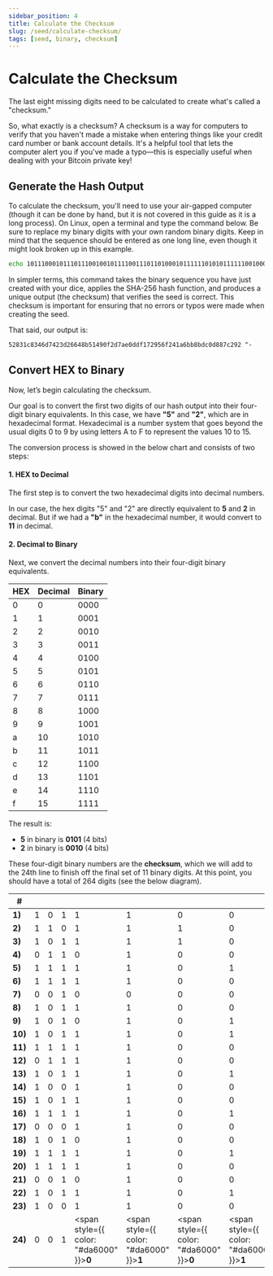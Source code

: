 ```yaml
---
sidebar_position: 4
title: Calculate the Checksum
slug: /seed/calculate-checksum/
tags: [seed, binary, checksum]
---
```


# Calculate the Checksum

The last eight missing digits need to be calculated to create what's called a "checksum."

So, what exactly is a checksum? A checksum is a way for computers to verify that you haven't made a mistake when entering things like your credit card number or bank account details. It's a helpful tool that lets the computer alert you if you've made a typo—this is especially useful when dealing with your Bitcoin private key!

## Generate the Hash Output

To calculate the checksum, you'll need to use your air-gapped computer (though it can be done by hand, but it is not covered in this guide as it is a long process).
On Linux, open a terminal and type the command below. Be sure to replace my binary digits with your own random binary digits. Keep in mind that the sequence should be entered as one long line, even though it might look broken up in this example.

```bash
echo 1011100010111011100100101111001110110100010111111010101111110010000010000010110111000101101010101001011101110111111000101011110011101011101010010011000111101110001111111101110100011000101101010001101111101010011111000100001010001011011101010110011000101001 | shasum -a 256 -0
```

In simpler terms, this command takes the binary sequence you have just created with your dice, applies the SHA-256 hash function, and produces a unique output (the checksum) that verifies the seed is correct. This checksum is important for ensuring that no errors or typos were made when creating the seed.

That said, our output is:

```bash
52831c8346d7423d26648b51490f2d7ae0ddf172956f241a6bb8bdc0d887c292 ^-
```

## Convert HEX to Binary

Now, let’s begin calculating the checksum.

Our goal is to convert the first two digits of our hash output into their four-digit binary equivalents. In this case, we have **"5"** and **"2"**, which are in hexadecimal format. Hexadecimal is a number system that goes beyond the usual digits 0 to 9 by using letters A to F to represent the values 10 to 15.

The conversion process is showed in the below chart and consists of two steps:

#### 1. HEX to Decimal

The first step is to convert the two hexadecimal digits into decimal numbers.

In our case, the hex digits "5" and "2" are directly equivalent to **5** and **2** in decimal. But if we had a **"b"** in the hexadecimal number, it would convert to **11** in decimal.


#### 2. Decimal to Binary

Next, we convert the decimal numbers into their four-digit binary equivalents.

<div class="fixed-width-table">

|HEX|Decimal|Binary|
|-|-|-|
|0|0|0000|
|1|1|0001|
|2|2|0010|
|3|3|0011|
|4|4|0100|
|5|5|0101|
|6|6|0110|
|7|7|0111|
|8|8|1000|
|9|9|1001|
|a|10|1010|
|b|11|1011|
|c|12|1100|
|d|13|1101|
|e|14|1110|
|f|15|1111|

</div>

The result is:

- **5** in binary is **0101** (4 bits)
- **2** in binary is **0010** (4 bits)

These four-digit binary numbers are the **checksum**, which we will add to the 24th line to finish off the final set of 11 binary digits. At this point, you should have a total of 264 digits (see the below diagram).

<div class="fixed-width-table">

|#||||||||||||
|-|-|-|-|-|-|-|-|-|-|-|-|
|**1)**|1|0|1|1|1|0|0|0|1|0|1|
|**2)**|1|1|0|1|1|1|0|0|1|0|0|
|**3)**|1|0|1|1|1|1|0|0|1|1|1|
|**4)**|0|1|1|0|1|0|0|0|1|0|1|
|**5)**|1|1|1|1|1|0|1|0|1|0|1|
|**6)**|1|1|1|1|1|0|0|1|0|0|0|
|**7)**|0|0|1|0|0|0|0|0|1|0|1|
|**8)**|1|0|1|1|1|0|0|0|1|0|1|
|**9)**|1|0|1|0|1|0|1|0|1|0|0|
|**10)**|1|0|1|1|1|0|1|1|1|0|1|
|**11)**|1|1|1|1|1|0|0|0|1|0|1|
|**12)**|0|1|1|1|1|0|0|1|1|1|0|
|**13)**|1|0|1|1|1|0|1|0|1|0|0|
|**14)**|1|0|0|1|1|0|0|0|1|1|1|
|**15)**|1|0|1|1|1|0|0|0|1|1|1|
|**16)**|1|1|1|1|1|0|1|1|1|0|1|
|**17)**|0|0|0|1|1|0|0|0|1|0|1|
|**18)**|1|0|1|0|1|0|0|0|1|1|0|
|**19)**|1|1|1|1|1|0|1|0|1|0|0|
|**20)**|1|1|1|1|1|0|0|0|1|0|0|
|**21)**|0|0|1|0|1|0|0|0|1|0|1|
|**22)**|1|0|1|1|1|0|1|0|1|0|1|
|**23)**|1|0|0|1|1|0|0|0|1|0|1|
|**24)**|0|0|1|<span style={{ color: "#da6000" }}>**0**</span>|<span style={{ color: "#da6000" }}>**1**</span>|<span style={{ color: "#da6000" }}>**0**</span>|<span style={{ color: "#da6000" }}>**1**</span>|<span style={{ color: "#da6000" }}>**0**</span>|<span style={{ color: "#da6000" }}>**0**</span>|<span style={{ color: "#da6000" }}>**1**</span>|<span style={{ color: "#da6000" }}>**0**</span>|

</div>